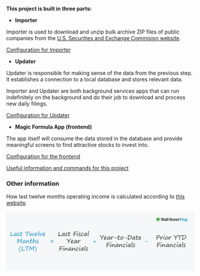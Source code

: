 **This project is built in three parts:**

- **Importer**

Importer is used to download and unzip bulk archive ZIP files of public companies from the [U.S. Securities and Exchange Commision website](https://www.sec.gov/edgar/sec-api-documentation).

[Configuration for Importer](Magic%20Formula%20App/Importer/README.md)

- **Updater**

Updater is responsible for making sense of the data from the previous step. It establishes a connection to a local database and stores relevant data.

Importer and Updater are both background services apps that can run indefinitely on the background and do their job to download and process new daily filings.

[Configuration for Updater](Magic%20Formula%20App/Updater/README.md)

- **Magic Formula App (frontend)**

The app itself will consume the data stored in the database and provide meaningful screens to find attractive stocks to invest into.

[Configuration for the frontend](Magic%20Formula%20App/Magic%20Formula%20App/README.md)

[Useful information and commands for this project](Magic%20Formula%20App/Shared/README.md)

### Other information

How last twelve months operating income is calculated according to [this website](https://www.wallstreetprep.com/knowledge/last-twelve-months-ltm/).

![alt text](Magic%20Formula%20App/Images/Last-Twelve-Months-LTM-Formula.jpg)
